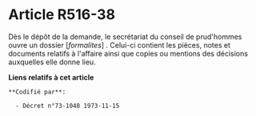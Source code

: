 # Article R516-38

Dès le dépôt de la demande, le secrétariat du conseil de prud'hommes ouvre un dossier [*formalites*] . Celui-ci contient les
pièces, notes et documents relatifs à l'affaire ainsi que copies ou mentions des décisions auxquelles elle donne lieu.

**Liens relatifs à cet article**

	**Codifié par**:

	  - Décret n°73-1048 1973-11-15
